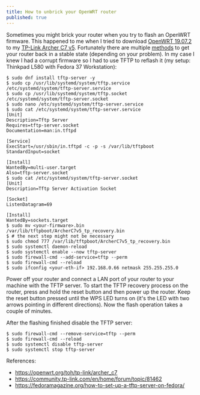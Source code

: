 ```yaml
---
title: How to unbrick your OpenWRT router
published: true
---
```


Sometimes you might brick your router when you try to flash an OpenWRT firmware. This happened to me when I tried to download [OpenWRT 19.07.2](https://downloads.openwrt.org/releases/19.07.2/targets/ath79/generic/openwrt-19.07.2-ath79-generic-tplink_archer-c7-v5-squashfs-factory.bin) to my [TP-Link Archer C7 v5](https://openwrt.org/toh/tp-link/archer_c7). Fortunately there are multiple [methods](https://openwrt.org/docs/guide-user/troubleshooting/failsafe_and_factory_reset) to get your router back in a stable state (depending on your problem). In my case I knew I had a corrupt firmware so I had to use TFTP to reflash it (my setup: Thinkpad L580 with Fedora 37 Workstation):

```
$ sudo dnf install tftp-server -y
$ sudo cp /usr/lib/systemd/system/tftp.service /etc/systemd/system/tftp-server.service
$ sudo cp /usr/lib/systemd/system/tftp.socket /etc/systemd/system/tftp-server.socket
$ sudo nano /etc/systemd/system/tftp-server.service
$ sudo cat /etc/systemd/system/tftp-server.service
[Unit]
Description=Tftp Server
Requires=tftp-server.socket
Documentation=man:in.tftpd

[Service]
ExecStart=/usr/sbin/in.tftpd -c -p -s /var/lib/tftpboot
StandardInput=socket

[Install]
WantedBy=multi-user.target
Also=tftp-server.socket
$ sudo cat /etc/systemd/system/tftp-server.socket 
[Unit]
Description=Tftp Server Activation Socket

[Socket]
ListenDatagram=69

[Install]
WantedBy=sockets.target
$ sudo mv <your-firmware>.bin /var/lib/tftpboot/ArcherC7v5_tp_recovery.bin
$ # the next step might not be necessary
$ sudo chmod 777 /var/lib/tftpboot/ArcherC7v5_tp_recovery.bin
$ sudo systemctl daemon-reload
$ sudo systemctl enable --now tftp-server
$ sudo firewall-cmd --add-service=tftp --perm
$ sudo firewall-cmd --reload
$ sudo ifconfig <your-eth-if> 192.168.0.66 netmask 255.255.255.0
```
Power off your router and connect a LAN port of your router to your machine with the TFTP server. To start the TFTP recovery process on the router, press and hold the reset button and then power up the router. Keep the reset button pressed until the WPS LED turns on (it's the LED with two arrows pointing in different directions). Now the flash operation takes a couple of minutes.

After the flashing finished disable the TFTP server:

```
$ sudo firewall-cmd --remove-service=tftp --perm
$ sudo firewall-cmd --reload
$ sudo systemctl disable tftp-server
$ sudo systemctl stop tftp-server
```

References:
- https://openwrt.org/toh/tp-link/archer_c7
- https://community.tp-link.com/en/home/forum/topic/81462
- https://fedoramagazine.org/how-to-set-up-a-tftp-server-on-fedora/

